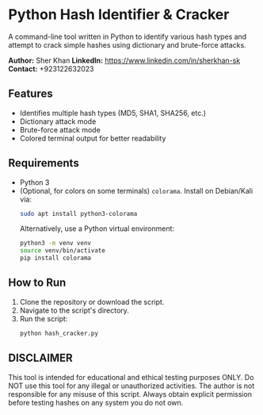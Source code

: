 
# Python Hash Identifier & Cracker

A command-line tool written in Python to identify various hash types and attempt to crack simple hashes using dictionary and brute-force attacks.

**Author:** Sher Khan
**LinkedIn:** https://www.linkedin.com/in/sherkhan-sk
**Contact:** +923122632023

## Features
* Identifies multiple hash types (MD5, SHA1, SHA256, etc.)
* Dictionary attack mode
* Brute-force attack mode
* Colored terminal output for better readability

## Requirements
* Python 3
* (Optional, for colors on some terminals) `colorama`. Install on Debian/Kali via:
    ```bash
    sudo apt install python3-colorama
    ```
    Alternatively, use a Python virtual environment:
    ```bash
    python3 -m venv venv
    source venv/bin/activate
    pip install colorama
    ```

## How to Run
1.  Clone the repository or download the script.
2.  Navigate to the script's directory.
3.  Run the script:
    ```bash
    python hash_cracker.py
    ```

## DISCLAIMER
This tool is intended for educational and ethical testing purposes ONLY.
Do NOT use this tool for any illegal or unauthorized activities.
The author is not responsible for any misuse of this script.
Always obtain explicit permission before testing hashes on any system you do not own.
